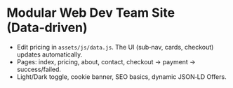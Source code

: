 
# Modular Web Dev Team Site (Data‑driven)
- Edit pricing in `assets/js/data.js`. The UI (sub‑nav, cards, checkout) updates automatically.
- Pages: index, pricing, about, contact, checkout → payment → success/failed.
- Light/Dark toggle, cookie banner, SEO basics, dynamic JSON‑LD Offers.
